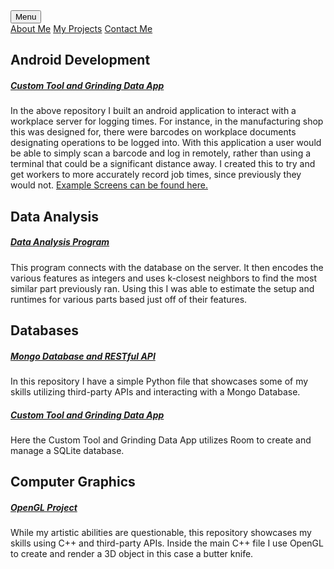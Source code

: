 <head>
    <meta charset="UTF-8">
    <link rel = "stylesheet"
          type = "text/css"
          href = "main.css" />
</head>

<div class="dropdown">
    <button class="projects">Menu</button>
    <div class="dropdown-content">
        <a href="https://diamondadam.github.io/">About Me</a>
        <a href="https://diamondadam.github.io/myprojects">My Projects</a>
        <a href="https://diamondadam.github.io/contact">Contact Me</a>
    </div>
</div>

## Android Development
##### [Custom Tool and Grinding Data App](https://github.com/diamondadam/CustomToolAndGrindingDataApp)
In the above repository I built an android application to interact with a workplace server for logging times. For instance, in the manufacturing shop this was designed for, there were barcodes on workplace documents designating operations to be logged into. With this application a user would be able to simply scan a barcode and log in remotely, rather than using a terminal that could be a significant distance away. I created this to try and get workers to more accurately record job times, since previously they would not. [Example Screens can be found here.](https://diamondadam.github.io/samples)

## Data Analysis
##### [Data Analysis Program](https://github.com/diamondadam/DataAnalysis)
This program connects with the database on the server. It then encodes the various features as integers and uses k-closest neighbors to find the most similar part previously ran. Using this I was able to estimate the setup and runtimes for various parts based just off of their features.

## Databases
##### [Mongo Database and RESTful API](https://github.com/diamondadam/Mongo-Database-and-RESTful-Api)
In this repository I have a simple Python file that showcases some of my skills utilizing third-party APIs and interacting with a Mongo Database. 

##### [Custom Tool and Grinding Data App](https://github.com/diamondadam/CustomToolAndGrindingDataApp) 
Here the Custom Tool and Grinding Data App utilizes Room to create and manage a SQLite database. 

## Computer Graphics
##### [OpenGL Project](https://github.com/diamondadam/OpenGL-Project)
While my artistic abilities are questionable, this repository showcases my skills using C++ and third-party APIs. Inside the main C++ file I use OpenGL to create and render a 3D object in this case a butter knife.
